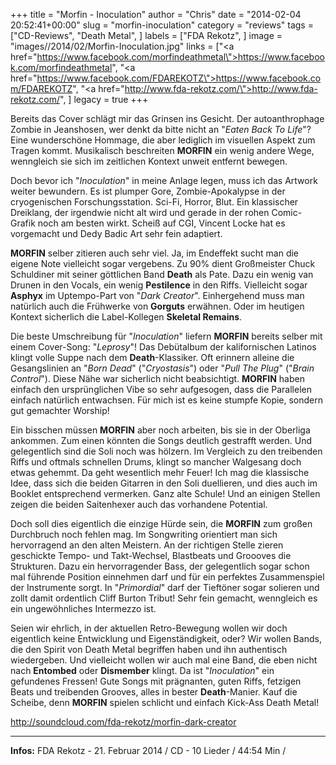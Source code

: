 +++
title = "Morfin - Inoculation"
author = "Chris"
date = "2014-02-04 20:52:41+00:00"
slug = "morfin-inoculation"
category = "reviews"
tags = ["CD-Reviews", "Death Metal", ]
labels = ["FDA Rekotz", ]
image = "images//2014/02/Morfin-Inoculation.jpg"
links = ["<a href=\"https://www.facebook.com/morfindeathmetal\">https://www.facebook.com/morfindeathmetal</a>", "<a href=\"https://www.facebook.com/FDAREKOTZ\">https://www.facebook.com/FDAREKOTZ</a>", "<a href=\"http://www.fda-rekotz.com/\">http://www.fda-rekotz.com/</a>", ]
legacy = true
+++

Bereits das Cover schlägt mir das Grinsen ins Gesicht. Der autoanthrophage Zombie in Jeanshosen, wer denkt da bitte nicht an "_Eaten Back To Life_"? Eine wunderschöne Hommage, die aber lediglich im visuellen Aspekt zum Tragen kommt. Musikalisch beschreiten **MORFIN** ein wenig andere Wege, wenngleich sie sich im zeitlichen Kontext unweit entfernt bewegen.

Doch bevor ich "_Inoculation_" in meine Anlage legen, muss ich das Artwork weiter bewundern. Es ist plumper Gore, Zombie-Apokalypse in der cryogenischen Forschungsstation. Sci-Fi, Horror, Blut. Ein klassischer Dreiklang, der irgendwie nicht alt wird und gerade in der rohen Comic-Grafik noch am besten wirkt. Scheiß auf CGI, Vincent Locke hat es vorgemacht und Dedy Badic Art sehr fein adaptiert.

**MORFIN** selber zitieren auch sehr viel. Ja, im Endeffekt sucht man die eigene Note vielleicht sogar vergebens. Zu 90% dient Großmeister Chuck Schuldiner mit seiner göttlichen Band **Death** als Pate. Dazu ein wenig van Drunen in den Vocals, ein wenig **Pestilence** in den Riffs. Vielleicht sogar **Asphyx** im Uptempo-Part von "_Dark Creator_". Einhergehend muss man natürlich auch die Frühwerke von **Gorguts** erwähnen. Oder im heutigen Kontext sicherlich die Label-Kollegen **Skeletal Remains**.

Die beste Umschreibung für "_Inoculation_" liefern **MORFIN** bereits selber mit einem Cover-Song: "_Leprosy_"! Das Debütalbum der kalifornischen Latinos klingt volle Suppe nach dem **Death**-Klassiker. Oft erinnern alleine die Gesangslinien an "_Born Dead_" ("_Cryostasis_") oder "_Pull The Plug_" ("_Brain Control_"). Diese Nähe war sicherlich nicht beabsichtigt. **MORFIN** haben einfach den ursprünglichen Vibe so sehr aufgesogen, dass die Parallelen einfach natürlich entwachsen. Für mich ist es keine stumpfe Kopie, sondern gut gemachter Worship!

Ein bisschen müssen **MORFIN** aber noch arbeiten, bis sie in der Oberliga ankommen. Zum einen könnten die Songs deutlich gestrafft werden. Und gelegentlich sind die Soli noch was hölzern. Im Vergleich zu den treibenden Riffs und oftmals schnellen Drums, klingt so mancher Walgesang doch etwas gehemmt. Da geht wesentlich mehr Feuer! Ich mag die klassische Idee, dass sich die beiden Gitarren in den Soli duellieren, und dies auch im Booklet entsprechend vermerken. Ganz alte Schule! Und an einigen Stellen zeigen die beiden Saitenhexer auch das vorhandene Potential.

Doch soll dies eigentlich die einzige Hürde sein, die **MORFIN** zum großen Durchbruch noch fehlen mag. Im Songwriting orientiert man sich hervorragend an den alten Meistern. An der richtigen Stelle zieren geschickte Tempo- und Takt-Wechsel, Blastbeats und Groooves die Strukturen. Dazu ein hervorragender Bass, der gelegentlich sogar schon mal führende Position einnehmen darf und für ein perfektes Zusammenspiel der Instrumente sorgt. In "_Primordial_" darf der Tieftöner sogar solieren und zollt damit ordentlich Cliff Burton Tribut! Sehr fein gemacht, wenngleich es ein ungewöhnliches Intermezzo ist.

Seien wir ehrlich, in der aktuellen Retro-Bewegung wollen wir doch eigentlich keine Entwicklung und Eigenständigkeit, oder? Wir wollen Bands, die den Spirit von Death Metal begriffen haben und ihn authentisch wiedergeben. Und vielleicht wollen wir auch mal eine Band, die eben nicht nach **Entombed** oder **Dismember** klingt. Da ist "_Inoculation_" ein gefundenes Fressen! Gute Songs mit prägnanten, guten Riffs, fetzigen Beats und treibenden Grooves, alles in bester **Death**-Manier. Kauf die Scheibe, denn **MORFIN** spielen schlicht und einfach Kick-Ass Death Metal!

http://soundcloud.com/fda-rekotz/morfin-dark-creator



---
**Infos:**
FDA Rekotz - 21. Februar 2014 / 
CD - 10 Lieder / 44:54 Min / 
